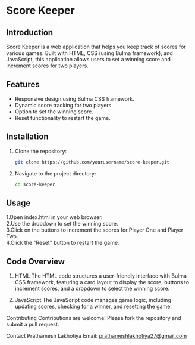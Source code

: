 # Score Keeper

## Introduction
Score Keeper is a web application that helps you keep track of scores for various games. Built with HTML, CSS (using Bulma framework), and JavaScript, this application allows users to set a winning score and increment scores for two players.

## Features
- Responsive design using Bulma CSS framework.
- Dynamic score tracking for two players.
- Option to set the winning score.
- Reset functionality to restart the game.

## Installation
1. Clone the repository:
   ```bash
   git clone https://github.com/yourusername/score-keeper.git
2. Navigate to the project directory:
   ```bash
   cd score-keeper

## Usage
1.Open index.html in your web browser.
<br>
2.Use the dropdown to set the winning score.<br>
3.Click on the buttons to increment the scores for Player One and Player Two.<br>
4.Click the "Reset" button to restart the game.<br>

## Code Overview
1. HTML
The HTML code structures a user-friendly interface with Bulma CSS framework, featuring a card layout to display the score, buttons to increment scores, and a dropdown to select the winning score.

2. JavaScript
The JavaScript code manages game logic, including updating scores, checking for a winner, and resetting the game.


Contributing
Contributions are welcome! Please fork the repository and submit a pull request.


Contact
Prathamesh Lakhotiya
Email: prathameshlakhotiya27@gmail.com
